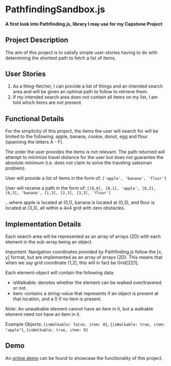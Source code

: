 PathfindingSandbox.js
==============
#### A first look into Pathfinding.js, library I may use for my Capstone Project ####

Project Description
------------

The aim of this project is to satisfy simple user-stories having to do with determining the shortest
path to fetch a list of items.

User Stories
------
1. As a thing-fetcher, I can provide a list of things and an intended search area and will be given
an optimal path to follow to retrieve them.
2. If my intended search area does not contain all items on my list, I am told which items are not
present.

Functional Details
------
For the simplicity of this project, the items the user will search for will be limited to the following:
apple, banana, cookie, donut, egg and flour (spanning the letters A - F).

The order the user provides the items is not relevant. The path returned will attempt to minimize travel
distance for the user but does not guarantee the absolute minimum (i.e. does not claim to solve the
traveling salesman problem).

User will provide a list of items in the form of:
```['apple', 'banana', 'flour']```

User will receive a path in the form of:
```[[0,0], [0,1], 'apple', [0,2], [0,3], 'banana', [1,3], [2,3], [3,3], 'flour']```

...where apple is located at (0,1), banana is located at (0,3), and flour is located at (3,3), all within
a 4x4 grid with zero obstacles.

Implementation Details
------
Each search area will be represented as an array of arrays (2D) with each element in the sub-array being
an object.

*Important:* Navigation coordinates provided by Pathfinding.js follow the [x, y] format, but are
implemented as an array of arrays (2D). This means that when we say grid coordinate (1,2), this will
in fact be Grid[2][1].

Each element-object will contain the following data:
* isWalkable: denotes whether the element can be walked over/travered or not.
* item: contains a string-value that represents if an object is present at that location, and a 0 if
no item is present.

*Note*: An unwalkable element cannot have an item in it, but a walkable element need not have an item
in it.

Example Objects:
```{isWalkable: false, item: 0}```,
```{isWalkable: true, item: "apple"}```,
```{isWalkable: true, item: 0}```


Demo
------

An [online demo](http://www.google.com) can be found to showcase the functionality of this project.
